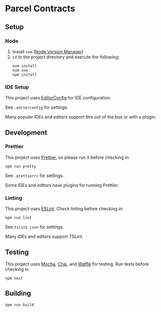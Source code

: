 # Parcel Contracts

## Setup

### Node

1.  Install `nvm` ([Node Version Manager](https://github.com/nvm-sh/nvm))
2.  `cd` to the project directory and execute the following:
    ```
    nvm install
    nvm use
    npm install
    ```

### IDE Setup

This project uses [EditorConfig](https://editorconfig.org/) for IDE configuration.

See `.editorconfig` for settings.

Many popular IDEs and editors support this out of the box or with a plugin.

## Development

### Prettier

This project uses [Prettier](https://prettier.io/), so please run it before checking in:

```
npm run pretty
```

See `.prettierrc` for settings.

Some IDEs and editors have plugins for running Prettier.

### Linting

This project uses [ESLint](https://eslint.org/). Check linting before checking in:

```
npm run lint
```

See `tslint.json` for settings.

Many IDEs and editors support TSLint.

## Testing

This project uses [Mocha](https://mochajs.org/), [Chai](https://www.chaijs.com/), and [Waffle](https://getwaffle.io/) for testing. Run tests before checking in.

```
npm test
```

## Building

```
npm run build
```
